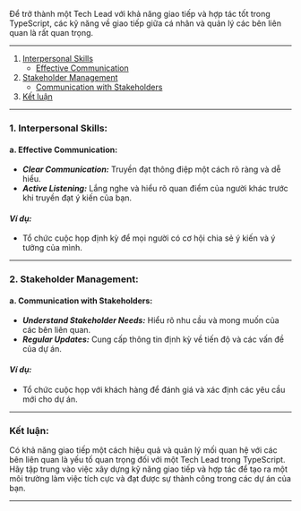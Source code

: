 Để trở thành một Tech Lead với khả năng giao tiếp và hợp tác tốt trong TypeScript, các kỹ năng về giao tiếp giữa cá nhân và quản lý các bên liên quan là rất quan trọng.

---

1. [Interpersonal Skills](#1-interpersonal-skills)
   - [Effective Communication](#a-effective-communication)
2. [Stakeholder Management](#2-stakeholder-management)
   - [Communication with Stakeholders](#a-communication-with-stakeholders)
3. [Kết luận](#kết-luận)

---

### 1. Interpersonal Skills:

#### **a. Effective Communication:**

- **_Clear Communication:_** Truyền đạt thông điệp một cách rõ ràng và dễ hiểu.
- **_Active Listening:_** Lắng nghe và hiểu rõ quan điểm của người khác trước khi truyền đạt ý kiến của bạn.

#### _Ví dụ:_

- Tổ chức cuộc họp định kỳ để mọi người có cơ hội chia sẻ ý kiến và ý tưởng của mình.

---

### 2. Stakeholder Management:

#### **a. Communication with Stakeholders:**

- **_Understand Stakeholder Needs:_** Hiểu rõ nhu cầu và mong muốn của các bên liên quan.
- **_Regular Updates:_** Cung cấp thông tin định kỳ về tiến độ và các vấn đề của dự án.

#### _Ví dụ:_

- Tổ chức cuộc họp với khách hàng để đánh giá và xác định các yêu cầu mới cho dự án.

---

### Kết luận:

Có khả năng giao tiếp một cách hiệu quả và quản lý mối quan hệ với các bên liên quan là yếu tố quan trọng đối với một Tech Lead trong TypeScript. Hãy tập trung vào việc xây dựng kỹ năng giao tiếp và hợp tác để tạo ra một môi trường làm việc tích cực và đạt được sự thành công trong các dự án của bạn.

---
